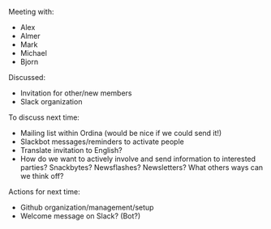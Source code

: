 Meeting with: 
- Alex
- Almer
- Mark
- Michael
- Bjorn

Discussed: 
- Invitation for other/new members
- Slack organization

To discuss next time:
- Mailing list within Ordina (would be nice if we could send it!)
- Slackbot messages/reminders to activate people
- Translate invitation to English?
- How do we want to actively involve and send information to interested parties? Snackbytes? Newsflashes? Newsletters? What others ways can we think off?

Actions for next time:
- Github organization/management/setup
- Welcome message on Slack? (Bot?)